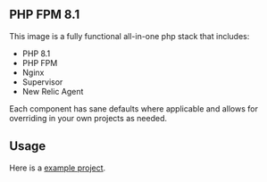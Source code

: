 
## PHP FPM 8.1

This image is a fully functional all-in-one php stack that includes:

- PHP 8.1
- PHP FPM
- Nginx
- Supervisor
- New Relic Agent

Each component has sane defaults where applicable and allows for overriding in your own projects as needed.

## Usage

Here is a [example project](https://github.com/bankrate/fantasia/blob/main/Dockerfile).
